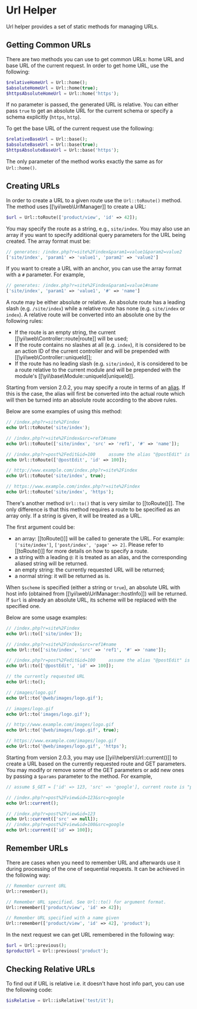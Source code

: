 Url Helper
==========

Url helper provides a set of static methods for managing URLs.


## Getting Common URLs <span id="getting-common-urls"></span>

There are two methods you can use to get common URLs: home URL and base URL of the current request. In order to get
home URL, use the following:

```php
$relativeHomeUrl = Url::home();
$absoluteHomeUrl = Url::home(true);
$httpsAbsoluteHomeUrl = Url::home('https');
```

If no parameter is passed, the generated URL is relative. You can either pass `true` to get an absolute URL for the current
schema or specify a schema explicitly (`https`, `http`).

To get the base URL of the current request use the following:
 
```php
$relativeBaseUrl = Url::base();
$absoluteBaseUrl = Url::base(true);
$httpsAbsoluteBaseUrl = Url::base('https');
```

The only parameter of the method works exactly the same as for `Url::home()`.


## Creating URLs <span id="creating-urls"></span>

In order to create a URL to a given route use the `Url::toRoute()` method. The method uses [[\yii\web\UrlManager]] to create
a URL:

```php
$url = Url::toRoute(['product/view', 'id' => 42]);
```
 
You may specify the route as a string, e.g., `site/index`. You may also use an array if you want to specify additional
query parameters for the URL being created. The array format must be:

```php
// generates: /index.php?r=site%2Findex&param1=value1&param2=value2
['site/index', 'param1' => 'value1', 'param2' => 'value2']
```

If you want to create a URL with an anchor, you can use the array format with a `#` parameter. For example,

```php
// generates: /index.php?r=site%2Findex&param1=value1#name
['site/index', 'param1' => 'value1', '#' => 'name']
```

A route may be either absolute or relative. An absolute route has a leading slash (e.g. `/site/index`) while a relative
route has none (e.g. `site/index` or `index`). A relative route will be converted into an absolute one by the following rules:

- If the route is an empty string, the current [[\yii\web\Controller::route|route]] will be used;
- If the route contains no slashes at all (e.g. `index`), it is considered to be an action ID of the current controller
  and will be prepended with [[\yii\web\Controller::uniqueId]];
- If the route has no leading slash (e.g. `site/index`), it is considered to be a route relative to the current module
  and will be prepended with the module's [[\yii\base\Module::uniqueId|uniqueId]].
  
Starting from version 2.0.2, you may specify a route in terms of an [alias](concept-aliases.md). If this is the case,
the alias will first be converted into the actual route which will then be turned into an absolute route according
to the above rules.

Below are some examples of using this method:

```php
// /index.php?r=site%2Findex
echo Url::toRoute('site/index');

// /index.php?r=site%2Findex&src=ref1#name
echo Url::toRoute(['site/index', 'src' => 'ref1', '#' => 'name']);

// /index.php?r=post%2Fedit&id=100     assume the alias "@postEdit" is defined as "post/edit"
echo Url::toRoute(['@postEdit', 'id' => 100]);

// http://www.example.com/index.php?r=site%2Findex
echo Url::toRoute('site/index', true);

// https://www.example.com/index.php?r=site%2Findex
echo Url::toRoute('site/index', 'https');
```

There's another method `Url::to()` that is very similar to [[toRoute()]]. The only difference is that this method
requires a route to be specified as an array only. If a string is given, it will be treated as a URL.

The first argument could be:
         
- an array: [[toRoute()]] will be called to generate the URL. For example:
  `['site/index']`, `['post/index', 'page' => 2]`. Please refer to [[toRoute()]] for more details
  on how to specify a route.
- a string with a leading `@`: it is treated as an alias, and the corresponding aliased string
  will be returned.
- an empty string: the currently requested URL will be returned;
- a normal string: it will be returned as is.

When `$scheme` is specified (either a string or `true`), an absolute URL with host info (obtained from
[[\yii\web\UrlManager::hostInfo]]) will be returned. If `$url` is already an absolute URL, its scheme
will be replaced with the specified one.

Below are some usage examples:

```php
// /index.php?r=site%2Findex
echo Url::to(['site/index']);

// /index.php?r=site%2Findex&src=ref1#name
echo Url::to(['site/index', 'src' => 'ref1', '#' => 'name']);

// /index.php?r=post%2Fedit&id=100     assume the alias "@postEdit" is defined as "post/edit"
echo Url::to(['@postEdit', 'id' => 100]);

// the currently requested URL
echo Url::to();

// /images/logo.gif
echo Url::to('@web/images/logo.gif');

// images/logo.gif
echo Url::to('images/logo.gif');

// http://www.example.com/images/logo.gif
echo Url::to('@web/images/logo.gif', true);

// https://www.example.com/images/logo.gif
echo Url::to('@web/images/logo.gif', 'https');
```

Starting from version 2.0.3, you may use [[yii\helpers\Url::current()]] to create a URL based on the currently
requested route and GET parameters. You may modify or remove some of the GET parameters or add new ones by
passing a `$params` parameter to the method. For example,

```php
// assume $_GET = ['id' => 123, 'src' => 'google'], current route is "post/view"

// /index.php?r=post%2Fview&id=123&src=google
echo Url::current();

// /index.php?r=post%2Fview&id=123
echo Url::current(['src' => null]);
// /index.php?r=post%2Fview&id=100&src=google
echo Url::current(['id' => 100]);
```


## Remember URLs <span id="remember-urls"></span>

There are cases when you need to remember URL and afterwards use it during processing of the one of sequential requests.
It can be achieved in the following way:
 
```php
// Remember current URL 
Url::remember();

// Remember URL specified. See Url::to() for argument format.
Url::remember(['product/view', 'id' => 42]);

// Remember URL specified with a name given
Url::remember(['product/view', 'id' => 42], 'product');
```

In the next request we can get URL remembered in the following way:

```php
$url = Url::previous();
$productUrl = Url::previous('product');
```
                        
## Checking Relative URLs <span id="checking-relative-urls"></span>

To find out if URL is relative i.e. it doesn't have host info part, you can use the following code:
                             
```php
$isRelative = Url::isRelative('test/it');
```
